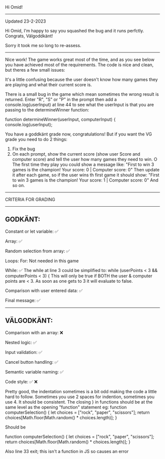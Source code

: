 Hi Omid! 

--------------------------------

Updated 23-2-2023

Hi Omid, I'm happy to say you squashed the bug and it runs perfctly. Congrats, Välgoddkänt!

Sorry it took me so long to re-assess.

--------------------------------

Nice work! The game works great most of the time, and as you see below you have achieved most of the requirements. The code is nice and clean, but theres a few small issues:

It's a little confusing because the user doesn't know how many games they are playing and what their current score is. 

There is a small bug in the game which mean sometimes the wrong result is returned. Enter "R", "S" or "P" in the prompt then add a console.log(userInput) at line 44 to see what the userInput is that you are passing to the determineWinner function: 

function determineWinner(userInput, computerInput) {
  console.log(userInput);

You have a goddkänt grade now, congratulations! But if you want the VG grade you need to do 2 things:

1. Fix the bug
2. On each prompt, show the current score (show user Score and computer score) and tell the user how many games they need to win. O The first time they play you could show a message like:
"First to win 3 games is the champion! Your score: 0 | Computer score: 0"
Then update it after each game, so if the user wins th first game it should show:
"First to win 3 games is the champion! Your score: 1 | Computer score: 0"
And so on.

*************************************

CRITERIA FOR GRADING

*************************************

GODKÄNT:
-------------------------------------

Constant or let variable: ✅

Array: ✅

Random selection from array: ✅

Loops:
  For: Not needed in this game

  While: ✅
  The while at line 3 could be simplified to:
  while (userPoints < 3 && computerPoints < 3) {
    This will only be true if BOTH the user & computer points are < 3. As soon as one gets to 3 it will evaluate to false.
  

Comparison with user entered data: ✅

Final message: ✅

-------------------------------------

VÄLGODKÄNT:
-------------------------------------

Comparison with an array: ❌

Nested logic: ✅

Input validation: ✅

Cancel button handling: ✅

Semantic variable naming: ✅

Code style: ✅  ❌

Pretty good, the indentation sometimes is a bit odd making the code a little hard to follow. Sometimes you use 2 spaces for indention, sometimes you use 4. It should be consistent.
The closing } in functions should be at the same level as the opening "function" statement
eg:
function computerSelection() {
    let choices = ["rock", "paper", "scissors"];
    return choices[Math.floor(Math.random() * choices.length)];
  }

  Should be

function computerSelection() {
  let choices = ["rock", "paper", "scissors"];
  return choices[Math.floor(Math.random() * choices.length)];
}

Also line 33 
  exit;
   this isn't a function in JS so causes an error